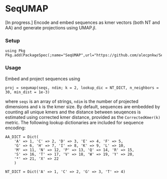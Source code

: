 # SeqUMAP

[In progress.] Encode and embed sequences as kmer vectors (both NT and AA) and generate projections using UMAP.jl.

### Setup

```
using Pkg
Pkg.add(PackageSpec(;name="SeqUMAP",url="https://github.com/alecpnkw/SeqUMAP.git"))
```

### Usage

Embed and project sequences using

```
proj = sequmap(seqs, ndim; k = 2, lookup_dic = NT_DICT, n_neighbors = 30, min_dist = 1e-3)
```

where `seqs` is an array of strings, `ndim` is the number of projected dimensions and `k` is the kmer size. By default, sequences are embedded by counting all unique kmers and the distance between seuqences is estimated using corrected kmer distance, provided as the `CorrectedKmer(k)` metric. The following lookup dictionaries are included for sequence encoding:

```
AA_DICT = Dict(
    'A' => 1, 'C' => 2, 'D' => 3, 'E' => 4, 'F' => 5, 
    'G' => 6, 'H' => 7, 'I' => 8, 'K' => 9, 'L' => 10, 
    'M' => 11, 'N' => 12, 'P' => 13, 'Q' => 14, 'R' => 15, 
    'S' => 16, 'T' => 17, 'V' => 18, 'W' => 19, 'Y' => 20, 
    '*' => 21, 'X' => 22
    )

NT_DICT = Dict('A' => 1, 'C' => 2, 'G' => 3, 'T' => 4)
```